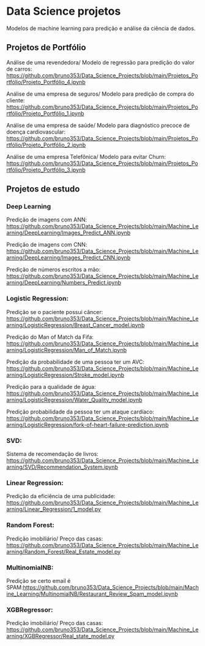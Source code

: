 # Data Science projetos
Modelos de machine learning para predição e análise da ciência de dados.

## Projetos de Portfólio
Análise de uma revendedora/ Modelo de regressão para predição do valor de carros:
https://github.com/bruno353/Data_Science_Projects/blob/main/Projetos_Portfólio/Projeto_Portfólio_4.ipynb

Análise de uma empresa de seguros/ Modelo para predição de compra do cliente: https://github.com/bruno353/Data_Science_Projects/blob/main/Projetos_Portfólio/Projeto_Portfólio_1.ipynb

Análise de uma empresa de saúde/ Modelo para diagnóstico precoce de doença cardiovascular: https://github.com/bruno353/Data_Science_Projects/blob/main/Projetos_Portfólio/Projeto_Portfólio_2.ipynb

Análise de uma empresa Telefônica/ Modelo para evitar Churn:
https://github.com/bruno353/Data_Science_Projects/blob/main/Projetos_Portfólio/Projeto_Portfólio_3.ipynb

## Projetos de estudo
### Deep Learning
Predição de imagens com ANN: https://github.com/bruno353/Data_Science_Projects/blob/main/Machine_Learning/DeepLearning/Images_Predict_ANN.ipynb

Predição de imagens com CNN: https://github.com/bruno353/Data_Science_Projects/blob/main/Machine_Learning/DeepLearning/Images_Predict_CNN.ipynb

Predição de números escritos a mão: https://github.com/bruno353/Data_Science_Projects/blob/main/Machine_Learning/DeepLearning/Numbers_Predict.ipynb

### Logistic Regression:
Predição se o paciente possui câncer: https://github.com/bruno353/Data_Science_Projects/blob/main/Machine_Learning/LogisticRegression/Breast_Cancer_model.ipynb

Predição do Man of Match da Fifa: https://github.com/bruno353/Data_Science_Projects/blob/main/Machine_Learning/LogisticRegression/Man_of_Match.ipynb

Predição da probabilidade de uma pessoa ter um AVC: https://github.com/bruno353/Data_Science_Projects/blob/main/Machine_Learning/LogisticRegression/Stroke_model.ipynb

Predição para a qualidade de água: https://github.com/bruno353/Data_Science_Projects/blob/main/Machine_Learning/LogisticRegression/Water_Quality_model.ipynb

Predição probabilidade da pessoa ter um ataque cardíaco: https://github.com/bruno353/Data_Science_Projects/blob/main/Machine_Learning/LogisticRegression/fork-of-heart-failure-prediction.ipynb

### SVD:
Sistema de recomendação de livros: https://github.com/bruno353/Data_Science_Projects/blob/main/Machine_Learning/SVD/Recommendation_System.ipynb
### Linear Regression:
Predição da eficiência de uma publicidade: https://github.com/bruno353/Data_Science_Projects/blob/main/Machine_Learning/Linear_Regression/1_model.py
### Random Forest:
Predição imobiliário/ Preço das casas: https://github.com/bruno353/Data_Science_Projects/blob/main/Machine_Learning/Random_Forest/Real_Estate_model.py
### MultinomialNB:
Predição se certo email é SPAM:https://github.com/bruno353/Data_Science_Projects/blob/main/Machine_Learning/MultinomialNB/Restaurant_Review_Spam_model.ipynb
### XGBRegressor:
Predição imobiliário/ Preço das casas: https://github.com/bruno353/Data_Science_Projects/blob/main/Machine_Learning/XGBRegressor/Real_state_model.py

